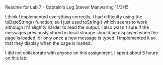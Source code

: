 Readme for Lab 7 - Captain's Log
Steven Manwaring 
11/3/15

I think I implemented everything correctly.  I had difficulty using the toDateString() function, so I just used toString() which seems to work, although it's slighlty harder to read the output.  I also wasn't sure if the messages previously stored in local storage should be displayed when the page is loaded, or only once a new message is typed.  I implemented it so that they display when the page is loaded.

I did not collaborate with anyone on this assignment.
I spent about 5 hours on this lab.  